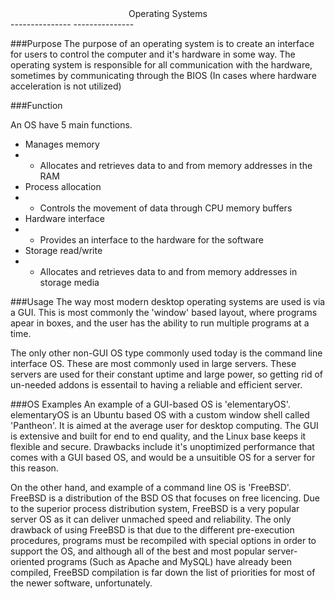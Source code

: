 <center>Operating Systems</center>
---------------
---------------

###Purpose
The purpose of an operating system is to create an interface for users to control the computer and it's hardware in some way. The operating system is responsible for all communication with the hardware, sometimes by communicating through the BIOS (In cases where hardware acceleration is not utilized)

###Function

An OS have 5 main functions.

- Manages memory
- - Allocates and retrieves data to and from memory addresses in the RAM
- Process allocation
- - Controls the movement of data through CPU memory buffers
- Hardware interface
- - Provides an interface to the hardware for the software
- Storage read/write
- - Allocates and retrieves data to and from memory addresses in storage media

###Usage
The way most modern desktop operating systems are used is via a GUI. This is most commonly the 'window' based layout, where programs apear in boxes, and the user has the ability to run multiple programs at a time. 

The only other non-GUI OS type commonly used today is the command line interface OS. These are most commonly used in large servers. These servers are used for their constant uptime and large power, so getting rid of un-needed addons is essentail to having a reliable and efficient server.

###OS Examples
An example of a GUI-based OS is 'elementaryOS'. elementaryOS is an Ubuntu based OS with a custom window shell called 'Pantheon'. It is aimed at the average user for desktop computing. The GUI is extensive and built for end to end quality, and the Linux base keeps it flexible and secure. Drawbacks include it's unoptimized performance that comes with a GUI based OS, and would be a unsuitible OS for a server for this reason.

On the other hand, and example of a command line OS is 'FreeBSD'. FreeBSD is a distribution of the BSD OS that focuses on free licencing. Due to the superior process distribution system, FreeBSD is a very popular server OS as it can deliver unmached speed and reliability. The only drawback of using FreeBSD is that due to the different pre-execution procedures, programs must be recompiled with special options in order to support the OS, and although all of the best and most popular server-oriented programs (Such as Apache and MySQL) have already been compiled, FreeBSD compilation is far down the list of priorities for most of the newer software, unfortunately.
